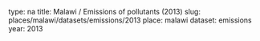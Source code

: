 type: na
title: Malawi / Emissions of pollutants (2013)
slug: places/malawi/datasets/emissions/2013
place: malawi
dataset: emissions
year: 2013
